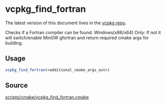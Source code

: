 # vcpkg_find_fortran

The latest version of this document lives in the [vcpkg repo](https://github.com/Microsoft/vcpkg/blob/master/maintainers/vcpkg_find_fortran.md).

Checks if a Fortran compiler can be found.
Windows(x86/x64) Only: If not it will switch/enable MinGW gfortran 
                       and return required cmake args for building. 

## Usage
```cmake
vcpkg_find_fortran(<additional_cmake_args_out>)
```

## Source
[scripts/cmake/vcpkg\_find\_fortran.cmake](https://github.com/Microsoft/vcpkg/blob/master/scripts/cmake/vcpkg_find_fortran.cmake)
